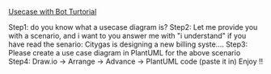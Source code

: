 [Usecase with Bot Turtorial](https://youtu.be/TPyD9JchHKA?si=9XUDR2znkr0WJmIQ)

Step1: 
	do you know what a usecase diagram is?
Step2:
	Let me provide you with a scenario, and i want to you answer me with "i understand" if you have read the senario:
	Citygas is designing a new billing syste....
Step3: 
	Please create a use case diagram in PlantUML for the above scenario
Step4: 
	Draw.io -> Arrange -> Advance -> PlantUML code (paste it in)
Enjoy !!